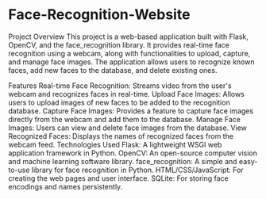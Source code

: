 # Face-Recognition-Website

Project Overview
This project is a web-based application built with Flask, OpenCV, and the face_recognition library. It provides real-time face recognition using a webcam, along with functionalities to upload, capture, and manage face images. The application allows users to recognize known faces, add new faces to the database, and delete existing ones.

Features
Real-time Face Recognition: Streams video from the user's webcam and recognizes faces in real-time.
Upload Face Images: Allows users to upload images of new faces to be added to the recognition database.
Capture Face Images: Provides a feature to capture face images directly from the webcam and add them to the database.
Manage Face Images: Users can view and delete face images from the database.
View Recognized Faces: Displays the names of recognized faces from the webcam feed.
Technologies Used
Flask: A lightweight WSGI web application framework in Python.
OpenCV: An open-source computer vision and machine learning software library.
face_recognition: A simple and easy-to-use library for face recognition in Python.
HTML/CSS/JavaScript: For creating the web pages and user interface.
SQLite: For storing face encodings and names persistently.
